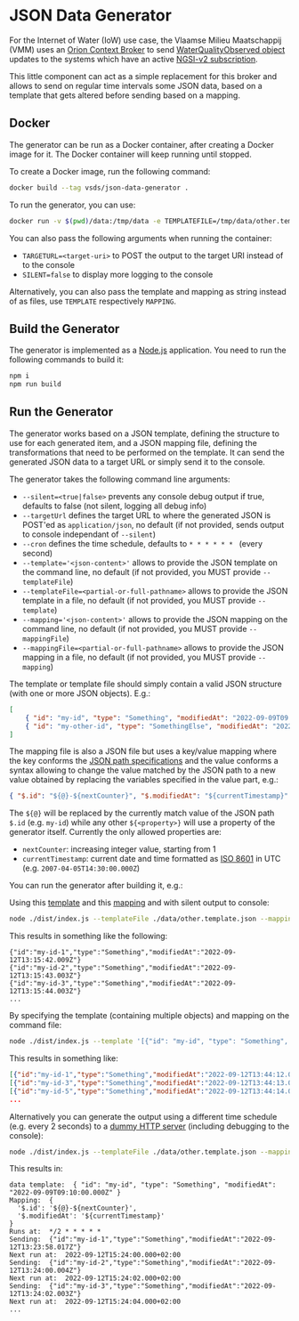 # JSON Data Generator
For the Internet of Water (IoW) use case, the Vlaamse Milieu Maatschappij (VMM) uses an [Orion Context Broker](https://fiware-orion.readthedocs.io/en/master/) to send [WaterQualityObserved object](https://fiware-datamodels.readthedocs.io/en/stable/Environment/WaterQualityObserved/doc/spec/index.html) updates to the systems which have an active [NGSI-v2 subscription](https://fiware.github.io/specifications/ngsiv2/stable/).

This little component can act as a simple replacement for this broker and allows to send on regular time intervals some JSON data, based on a template that gets altered before sending based on a mapping.

## Docker
The generator can be run as a Docker container, after creating a Docker image for it. The Docker container will keep running until stopped.

To create a Docker image, run the following command:
```bash
docker build --tag vsds/json-data-generator .
```

To run the generator, you can use:
```bash
docker run -v $(pwd)/data:/tmp/data -e TEMPLATEFILE=/tmp/data/other.template.json -e MAPPINGFILE=/tmp/data/other.mapping.json vsds/json-data-generator
```
You can also pass the following arguments when running the container:
* `TARGETURL=<target-uri>` to POST the output to the target URI instead of to the console
* `SILENT=false` to display more logging to the console

Alternatively, you can also pass the template and mapping as string instead of as files, use `TEMPLATE` respectively `MAPPING`.

## Build the Generator
The generator is implemented as a [Node.js](https://nodejs.org/en/) application.
You need to run the following commands to build it:
```bash
npm i
npm run build
```

## Run the Generator
The generator works based on a JSON template, defining the structure to use for each generated item, and a JSON mapping file, defining the transformations that need to be performed on the template. It can send the generated JSON data to a target URL or simply send it to the console.

The generator takes the following command line arguments:
* `--silent=<true|false>` prevents any console debug output if true, defaults to false (not silent, logging all debug info)
* `--targetUrl` defines the target URL to where the generated JSON is POST'ed as `application/json`, no default (if not provided, sends output to console independant of `--silent`)
* `--cron` defines the time schedule, defaults to `* * * * * * ` (every second)
* `--template='<json-content>'` allows to provide the JSON template on the command line, no default (if not provided, you MUST provide `--templateFile`)
* `--templateFile=<partial-or-full-pathname>` allows to provide the JSON template in a file, no default (if not provided, you MUST provide `--template`)
* `--mapping='<json-content>'` allows to provide the JSON mapping on the command line, no default (if not provided, you MUST provide `--mappingFile`)
* `--mappingFile=<partial-or-full-pathname>` allows to provide the JSON mapping in a file, no default (if not provided, you MUST provide `--mapping`)

The template or template file should simply contain a valid JSON structure (with one or more JSON objects). E.g.:
```json
[
    { "id": "my-id", "type": "Something", "modifiedAt": "2022-09-09T09:10:00.000Z" },
    { "id": "my-other-id", "type": "SomethingElse", "modifiedAt": "2022-09-09T09:10:00.000Z" }
]
```

The mapping file is also a JSON file but uses a key/value mapping where the key conforms the [JSON path specifications](https://datatracker.ietf.org/doc/id/draft-goessner-dispatch-jsonpath-00.html) and the value conforms a syntax allowing to change the value matched by the JSON path to a new value obtained by replacing the variables specified in the value part, e.g.:
```json
{ "$.id": "${@}-${nextCounter}", "$.modifiedAt": "${currentTimestamp}" }
```

The `${@}` will be replaced by the currently match value of the JSON path `$.id` (e.g. `my-id`) while any other `${<property>}` will use a property of the generator itself. Currently the only allowed properties are:
* `nextCounter`: increasing integer value, starting from 1
* `currentTimestamp`: current date and time formatted as [ISO 8601](https://en.wikipedia.org/wiki/ISO_8601) in UTC (e.g. `2007-04-05T14:30:00.000Z`)

You can run the generator after building it, e.g.:

Using this [template](./data/other.template.json) and this [mapping](./data//other.mapping.json) and with silent output to console:
```bash
node ./dist/index.js --templateFile ./data/other.template.json --mappingFile ./data/other.mapping.json --silent
```
This results in something like the following:
```
{"id":"my-id-1","type":"Something","modifiedAt":"2022-09-12T13:15:42.009Z"}
{"id":"my-id-2","type":"Something","modifiedAt":"2022-09-12T13:15:43.003Z"}
{"id":"my-id-3","type":"Something","modifiedAt":"2022-09-12T13:15:44.003Z"}
...
```
By specifying the template (containing multiple objects) and mapping on the command file:
```bash
node ./dist/index.js --template '[{"id": "my-id", "type": "Something", "modifiedAt": "2022-09-09T09:10:00.000Z" },{ "id": "my-other-id", "type": "SomethingElse", "modifiedAt": "2022-09-09T09:10:00.000Z" }]' --mapping '{ "$..id": "${@}-${nextCounter}", "$..modifiedAt": "${currentTimestamp}" }' --silent
```
This results in something like:
```json
[{"id":"my-id-1","type":"Something","modifiedAt":"2022-09-12T13:44:12.010Z"},{"id":"my-other-id-2","type":"SomethingElse","modifiedAt":"2022-09-12T13:44:12.010Z"}]
[{"id":"my-id-3","type":"Something","modifiedAt":"2022-09-12T13:44:13.005Z"},{"id":"my-other-id-4","type":"SomethingElse","modifiedAt":"2022-09-12T13:44:13.005Z"}]
[{"id":"my-id-5","type":"Something","modifiedAt":"2022-09-12T13:44:14.004Z"},{"id":"my-other-id-6","type":"SomethingElse","modifiedAt":"2022-09-12T13:44:14.004Z"}]
...
```

Alternatively you can generate the output using a different time schedule (e.g. every 2 seconds) to a [dummy HTTP server](https://docs.webhook.site/) (including debugging to the console):
```bash
node ./dist/index.js --templateFile ./data/other.template.json --mappingFile ./data/other.mapping.json --cron '*/2 * * * * *' --targetUrl https://webhook.site/28dba053-5bc2-4934-9cd8-0541012470a5
```
This results in:
```
data template:  { "id": "my-id", "type": "Something", "modifiedAt": "2022-09-09T09:10:00.000Z" }
Mapping:  {
  '$.id': '${@}-${nextCounter}',
  '$.modifiedAt': '${currentTimestamp}'
}
Runs at:  */2 * * * * *
Sending:  {"id":"my-id-1","type":"Something","modifiedAt":"2022-09-12T13:23:58.017Z"}
Next run at:  2022-09-12T15:24:00.000+02:00
Sending:  {"id":"my-id-2","type":"Something","modifiedAt":"2022-09-12T13:24:00.004Z"}
Next run at:  2022-09-12T15:24:02.000+02:00
Sending:  {"id":"my-id-3","type":"Something","modifiedAt":"2022-09-12T13:24:02.003Z"}
Next run at:  2022-09-12T15:24:04.000+02:00
...
```
